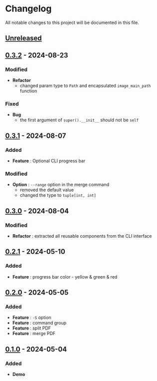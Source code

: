 # Changelog
All notable changes to this project will be documented in this file.


## [Unreleased]

## [0.3.2] - 2024-08-23
### Modified
+ **Refactor**
  + changed param type to `Path` and encapsulated `image_main_path` function
### Fixed
+ **Bug**
  + the first argument of `super().__init__` should not be `self`


## [0.3.1] - 2024-08-07
### Added
+ **Feature** : Optional CLI progress bar
### Modified
+ **Option** : `--range` option in the merge command
  + removed the default value
  + changed the type to `tuple[int, int]`


## [0.3.0] - 2024-08-04
### Modified
+ **Refactor** : extracted all reusable components from the CLI interface


## [0.2.1] - 2024-05-10
### Added
+ **Feature** : progress bar color - yellow & green & red


## [0.2.0] - 2024-05-05
### Added
+ **Feature** : `-S` option
+ **Feature** : command group
+ **Feature** : split PDF
+ **Feature** : merge PDF


## [0.1.0] - 2024-05-04
### Added
+ **Demo**


[Unreleased]:#Unreleased
[0.1.0]:#0.1.0
[0.2.0]:#0.2.0
[0.2.1]:#0.2.1
[0.3.0]:#0.3.0
[0.3.1]:#0.3.1
[0.3.2]:#0.3.2